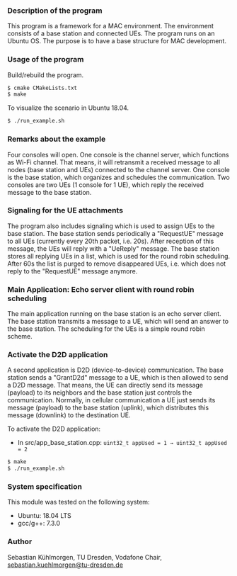 ### Description of the program
This program is a framework for a MAC environment. The environment consists of a base station and connected UEs. The program runs on an Ubuntu OS. The purpose is to have a base structure for MAC development.

### Usage of the program
Build/rebuild the program.
```sh
$ cmake CMakeLists.txt
$ make
```
To visualize the scenario in Ubuntu 18.04.
```sh
$ ./run_example.sh
```
### Remarks about the example
Four consoles will open. One console is the channel server, which functions as Wi-Fi channel. That means, it will retransmit a received message to all nodes (base station and UEs) connected to the channel server. One console is the base station, which organizes and schedules the communication. Two consoles are two UEs (1 console for 1 UE), which reply the received message to the base station.

### Signaling for the UE attachments
The program also includes signaling which is used to assign UEs to the base station. The base station sends periodically a "RequestUE" message to all UEs (currently every 20th packet, i.e. 20s). After reception of this message, the UEs will reply with a "UeReply" message. The base station stores all replying UEs in a list, which is used for the round robin scheduling. After 60s the list is purged to remove disappeared UEs, i.e. which does not reply to the "RequestUE" message anymore.

### Main Application: Echo server client with round robin scheduling
The main application running on the base station is an echo server client. The base station transmits a message to a UE, which will send an answer to the base station. The scheduling for the UEs is a simple round robin scheme.

### Activate the D2D application
A second application is D2D (device-to-device) communication. The base station sends a "GrantD2d" message to a UE, which is then allowed to send a D2D message. That means, the UE can directly send its message (payload) to its neighbors and the base station just controls the communication. Normally, in cellular communication a UE just sends its message (payload) to the base station (uplink), which distributes this message (downlink) to the destination UE. 

To activate the D2D application:

* In src/app_base_station.cpp: ```uint32_t appUsed = 1 → uint32_t appUsed = 2```
```sh
$ make
$ ./run_example.sh
```

### System specification
This module was tested on the following system:
* Ubuntu: 18.04 LTS
* gcc/g++: 7.3.0

### Author
Sebastian Kühlmorgen, TU Dresden, Vodafone Chair, <sebastian.kuehlmorgen@tu-dresden.de>
